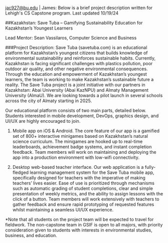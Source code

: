jac927@bu.edu | James: Below is a brief project description written for Lehigh's CS Capstone program. Last updated 10/19/24

##Kazakhstan: Save Tuba – Gamifying Sustainability Education for Kazakhstan’s Youngest Learners

Lead Mentor: Sean Vassilaros, Computer Science and Business

###Project Description:
Save Tuba (savetuba.com) is an educational platform for Kazakhstan’s youngest citizens that builds knowledge of environmental sustainability and reinforces sustainable habits. Currently, Kazakhstan is facing significant challenges with plastics pollution, poor outdoor air quality, and other negative environmental consequences. Through the education and empowerment of Kazakhstan’s youngest learners, the team is working to make Kazakhstan’s sustainable future a reality. The Save Tuba project is a joint initiative with our partners in Kazakhstan: Abai University (Abai KazNPU) and Almaty Management University (AlmaU). We are looking towards a pilot launch in several schools across the city of Almaty starting in 2025. 

Our educational platform consists of two main parts, detailed below. Students interested in mobile development, DevOps, graphics design, and UI/UX are highly encouraged to join.

1. Mobile app on iOS & Android. The core feature of our app is a gamified set of 800+ interactive minigames based on Kazakhstan’s natural science curriculum. The minigames are hooked up to real-time leaderboards, achievement badge systems, and instant completion feedback. Team members will work on maintaining and deploying the app into a production environment with low-wifi connectivity.

2. Desktop web-based teacher interface. Our web application is a fully-fledged learning management system for the Save Tuba mobile app, specifically designed for teachers with the imperative of making teachers’ lives easier. Ease of use is prioritized through mechanisms such as automatic grading of student completions, clear and simple presentation of weekly metrics, and the ability to assign lessons with the click of a button. Team members will work extensively with teachers to gather feedback and ensure rapid prototyping of requested features whilst maintaining a seamless UI/UX experience. 

*Note that all students on the project team will be expected to travel for fieldwork. The non-capstone team in GSIF is open to all majors, with priority consideration given to students with interests in environmental studies, business, and education.
